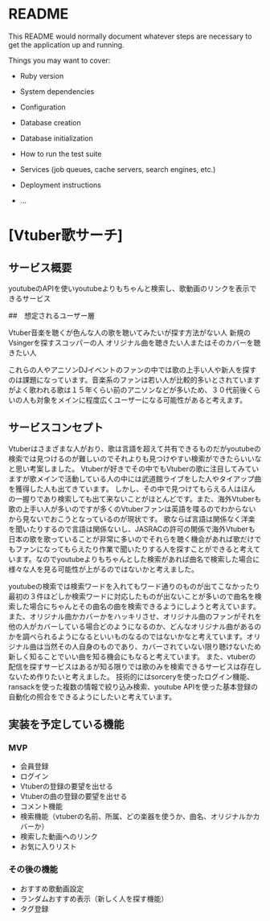 # README

This README would normally document whatever steps are necessary to get the
application up and running.

Things you may want to cover:

* Ruby version

* System dependencies

* Configuration

* Database creation

* Database initialization

* How to run the test suite

* Services (job queues, cache servers, search engines, etc.)

* Deployment instructions

* ...

# [Vtuber歌サーチ]

## サービス概要

youtubeのAPIを使いyoutubeよりもちゃんと検索し、歌動画のリンクを表示できるサービス

##　想定されるユーザー層

Vtuber音楽を聴くが色んな人の歌を聴いてみたいが探す方法がない人
新規のVsingerを探すスコッパーの人
オリジナル曲を聴きたい人またはそのカバーを聴きたい人

これらの人やアニソンDJイベントのファンの中では歌の上手い人や新人を探すのは課題になっています。音楽系のファンは若い人が比較的多いとされていますがよく歌われる歌は１５年くらい前のアニソンなどが多いため、３０代前後くらいの人も対象をメインに程度広くユーザーになる可能性があると考えます。

## サービスコンセプト

Vtuberはさまざまな人がおり、歌は言語を超えて共有できるものだがyoutubeの検索では見つけるのが難しいのでそれよりも見つけやすい検索ができたらいいなと思い考案しました。
Vtuberが好きでその中でもVtuberの歌に注目してみていますが歌メインで活動している人の中には武道館ライブをした人やタイアップ曲を獲得した人も出てきています。
しかし、その中で見つけてもらえる人はほんの一握りであり検索しても出て来ないことがほとんどです。また、海外Vtuberも歌の上手い人が多いのですが多くのVtuberファンは英語を喋るのでわからないから見ないでおこうとなっているのが現状です。
歌ならば言語は関係なく洋楽を聞いたりするので言語は関係ないし、JASRACの許可の関係で海外Vtuberも日本の歌を歌っていることが非常に多いのでそれらを聴く機会があれば歌だけでもファンになってもらえたり作業で聞いたりする人を探すことができると考えています。なのでyoutubeよりもちゃんとした検索があれば曲名で検索した場合に様々な人を見る可能性が上がるのではないかと考えました。

youtubeの検索では検索ワードを入れてもワード通りのものが出てこなかったり最初の３件ほどしか検索ワードに対応したものが出ないことが多いので曲名を検索した場合にちゃんとその曲名の曲を検索できるようにしようと考えています。
また、オリジナル曲かカバーかをハッキリさせ、オリジナル曲のファンがそれを他の人がカバーしている場合どのようになるのか、どんなオリジナル曲があるのかを調べられるようになるといいものなるのではないかなと考えています。オリジナル曲は当然その人自身のものであり、カバーされていない限り聴けないため新しく知ることでいい曲を知る機会にもなると考えています。
また、vtuberの配信を探すサービスはあるが知る限りでは歌のみを検索できるサービスは存在しないため作りたいと考えました。
技術的にはsorceryを使ったログイン機能、ransackを使った複数の情報で絞り込み検索、youtube APIを使った基本登録の自動化の照合をできるようにしたいと考えています。

## 実装を予定している機能

### MVP

- 会員登録
- ログイン
- Vtuberの登録の要望を出せる
- Vtuberの曲の登録の要望を出せる
- コメント機能
- 検索機能（vtuberの名前、所属、どの楽器を使うか、曲名、オリジナルかカバーか）
- 検索した動画へのリンク
- お気に入りリスト

### その後の機能

- おすすめ歌動画設定
- ランダムおすすめ表示（新しく人を探す機能）
- タグ登録